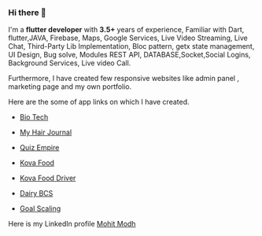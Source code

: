### Hi there 👋

I'm a **flutter developer** with **3.5+** years of experience,
Familiar with Dart, flutter,JAVA, Firebase, Maps, Google Services, Live Video Streaming, Live Chat, Third-Party Lib Implementation, Bloc pattern, getx state management, UI Design, Bug solve, Modules REST API, DATABASE,Socket,Social Logins, Background Services, Live video Call.

Furthermore, I have created few responsive websites like admin panel , marketing page and my own portfolio.

Here are the some of app links on which I have created.

- [Bio Tech](https://play.google.com/store/apps/details?id=com.biotech.biotechvision)

- [My Hair Journal](https://play.google.com/store/apps/details?id=com.vipdivas.myhairjournal)

- [Quiz Empire](https://www.capermint.com/project/quiz-empire/)

- [Kova Food](https://play.google.com/store/apps/details?id=com.kovacustomer)

- [Kova Food Driver](https://play.google.com/store/apps/details?id=com.kovafooddriver)

- [Dairy BCS](https://play.google.com/store/apps/details?id=com.dairyrobotics.dairybcs)

- [Goal Scaling](https://play.google.com/store/apps/details?id=com.wmu.goalscaling)

Here is my LinkedIn profile
[Mohit Modh](https://www.linkedin.com/in/mohit-modh-740a24132/)

